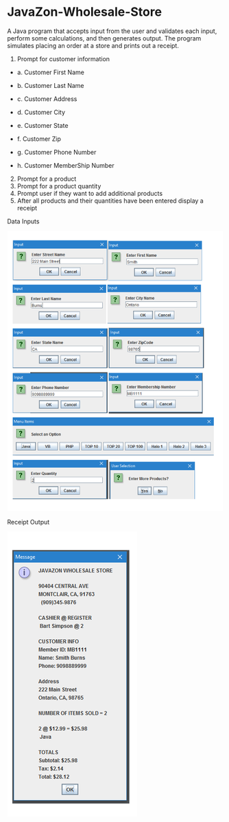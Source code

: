 # JavaZon-Wholesale-Store

A Java program that accepts input from the user and validates each input, perform some calculations, and then generates output. The program simulates placing an order at a store and prints out a receipt.

1. Prompt for customer information

-	a. Customer First Name
	
-	b. Customer Last Name
	
-	c. Customer Address
	
-	d. Customer City
	
-	e. Customer State
	
-	f. Customer Zip
	
-	g. Customer Phone Number
	
-	h. Customer MemberShip Number


2. Prompt for a product
3. Prompt for a product quantity
4. Prompt user if they want to add additional products
5. After all products and their quantities have been entered display a receipt

Data Inputs

![Alt text](https://github.com/IInsomnia/JavaZon-Wholesale-Store/blob/master/Data%20Input.PNG "Data Input")


Receipt Output

![Alt text](https://github.com/IInsomnia/JavaZon-Wholesale-Store/blob/master/Data%20Output.PNG "Data Output")
